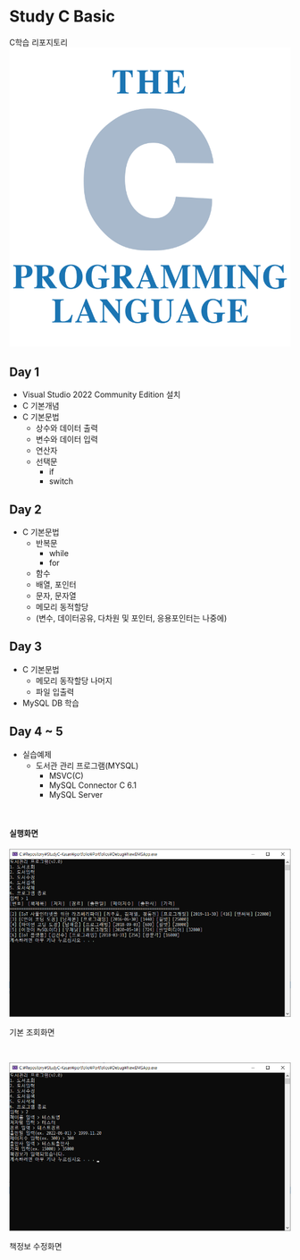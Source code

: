 # Study C Basic
C학습 리포지토리
![Clogo](https://raw.githubusercontent.com/kwogus1/StudyC-Kasan/main/image/Clogo.png)

<bar/>

## Day 1
- Visual Studio 2022 Community Edition 설치
- C 기본개념
- C 기본문법
  - 상수와 데이터 출력
  - 변수와 데이터 입력
  - 연산자
  - 선택문
    - if
    - switch

## Day 2
- C 기본문법
  - 반복문
    - while
    - for
  - 함수
  - 배열, 포인터
  - 문자, 문자열
  - 메모리 동적할당
  - (변수, 데이터공유, 다차원 및 포인터, 응용포인터는 나중에)

## Day 3
- C 기본문법
  - 메모리 동작할당 나머지
  - 파일 입출력
- MySQL DB 학습

## Day 4 ~ 5
- 실습예제
  - 도서관 관리 프로그램(MYSQL)
    - MSVC(C)
    - MySQL Connector C 6.1
    - MySQL Server 

<br/>

#### 실행화면
![displaydata](https://raw.githubusercontent.com/kwogus1/StudyC-Kasan/main/image/display_data.png)

기본 조회화면

<br/>

![editdate](https://raw.githubusercontent.com/kwogus1/StudyC-Kasan/main/image/edit_data.png)

책정보 수정화면
